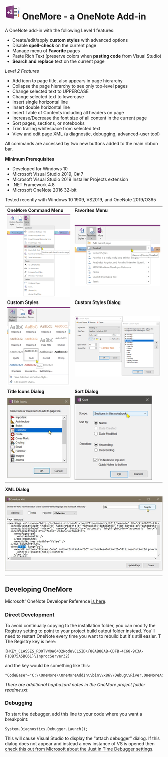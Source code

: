 ﻿# ![logo](Screenshots/Logo.jpg "logo") OneMore - a OneNote Add-in

A OneNote add-in with the following Level 1 features:

* Create/edit/apply **custom styles** with advanced options
* Disable **spell-check** on the current page
* Manage menu of **Favorite** pages
* Paste Rich Text (preserve colors when **pasting code** from Visual Studio)
* **Search and replace** text on the current page

*Level 2 Features*

* Add icon to page title, also appears in page hierarchy
* Collapse the page hierarchy to see only top-level pages
* Change selected text to UPPERCASE
* Change selected text to lowercase
* Insert single horizontal line
* Insert double horizontal line
* Insert Table of Contents including all headers on page
* Increase/Decrease the font size of all content in the current page
* Sort pages, sections, or notebooks
* Trim trailing whitespace from selected text
* View and edit page XML (a diagnostic, debugging, advanced-user tool)


All commands are accessed by two new buttons added to the main ribbon bar.

**Minimum Prerequisites**

* Developed for Windows 10
* Microsoft Visual Studio 2019, C# 7
* Microsoft Visual Studio 2019 Installer Projects extension
* .NET Framework 4.8
* Microsoft OneNote 2016 32-bit

Tested recently with Windows 10 1909, VS2019, and OneNote 2019/O365

|                                                        |                                                      |
| ------------------------------------------------------ | ---------------------------------------------------- |
| **OneMore Command Menu**                               | **Favorites Menu**                                   |
| ![Command Menu](Screenshots/MoreMenu.png)              | ![Favorites Menu](Screenshots/FavoritesMenu.png)     | 
| **Custom Styles**                                      | **Custom Styles Dialog**                             |
| ![Styles](Screenshots/CustomStyles.png)                | ![Styles Dialog](Screenshots/CustomStylesDialog.png) |
| **Title Icons Dialog**                                 | **Sort Dialog**                                      |
| ![Title Icon Dialog](Screenshots/TItleIconsDialog.png) | ![Sort Dialog](Screenshots/SortDialog.png)           |

**XML Dialog**

![XML Dialog](Screenshots/XmlDialog.jpg)

---

## Developing OneMore

Microsoft' OneNote Developer Reference 
[is here](https://docs.microsoft.com/en-us/office/client-developer/onenote/onenote-developer-reference).

### Direct Development

To avoid continually copying to the installation folder, you can modify the Registry setting to point to your project build output folder instead. You'll
need to restart OneNote every time you want to rebuild but it's still easier. T
The Registry key is here:

    [HKEY_CLASSES_ROOT\WOW6432Node\CLSID\{88AB88AB-CDFB-4C68-9C3A-F10B75A5BC61}\InprocServer32]

and the key would be something like this:

	"CodeBase"="C:\\OneMore\\OneMoreAddIn\\bin\\x86\\Debug\\River.OneMoreAddIn.dll"

*There are additional haphazard notes in the OneMore project folder readme.txt.*


### Debugging

To start the debugger, add this line to your code where you want a breakpoint:

    System.Diagnostics.Debugger.Launch();

This will cause Visual Studio to display the "attach debugger" dialog. If this dialog does
not appear and instead a new instance of VS is opened then 
[check this out from Microsoft about the Just in Time Debugger settings](https://docs.microsoft.com/en-us/visualstudio/debugger/debug-using-the-just-in-time-debugger).
